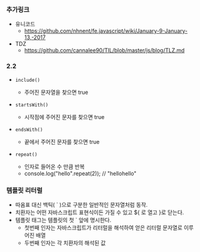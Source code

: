 ### 추가링크
- 유니코드
  - https://github.com/nhnent/fe.javascript/wiki/January-9-January-13,-2017​
- TDZ
  - ​https://github.com/cannalee90/TIL/blob/master/js/blog/TLZ.md

### 2.2 

- `include()`
  - 주어진 문자열을 찾으면 true
- `startsWith()`
  - 시작점에 주어진 문자를 찾으면 true

- `endsWith()`
  - 끝에서 주어진 문자를 찾으면 true

- `repeat()`
  - 인자로 들어온 수 만큼 반복
  - console.log("hello".repeat(2)); // "hellohello"

### 템플릿 리터럴

- 따옴표 대신 백틱( ` )으로 구분한 일반적인 문자열처럼 동작.
- 치환자는 어떤 자바스크립트 표현식이든 가질 수 있고 ${ 로 열고 }로 닫는다.
- 템플릿 태그는 템플릿의 첫 ` 앞에 명시한다.
  - 첫번째 인자는 자바스크립트가 리터럴을 해석하여 얻은 리터럴 문자열로 이루어진 배열
  - 두번째 인자는 각 치환자의 해석된 값

